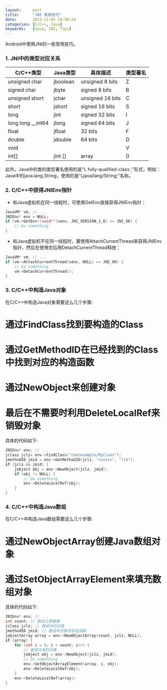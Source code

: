 ```yaml
---
layout:     post
title:      "JNI 常用技巧"
date:       2013-11-05 10:50:34
categories: [C/C++, Java]
keywords:   [Java, JNI, Tips]
---
```


Android中使用JNI的一些常用技巧。
<!--more-->

### 1. JNI中的类型对应关系

| C/C++类型          | Java类型 | 具体描述          | 类型署名 |
| ----------------- | -------- | ---------------- | ------- |
| unsigned char     | jboolean | unsigned 8 bits  | Z       |
| signed char       | jbyte    | signed 8 bits    | B       |
| unsigned short    | jchar    | unsigned 16 bits | C       |
| short             | jshort   | signed 16 bits   | S       |
| long              | jint     | signed 32 bits   | I       |
| long long __int64 | jlong    | signed 64 bits   | J       |
| float             | jfloat   | 32 bits          | F       |
| double            | jdouble  | 64 bits          | D       |
| void              |          |                  | V       |
| int[]             | jint []  | array            | [I      |

此外，Java中的类的类型署名使用的是"L fully-qualified-class ;"形式，例如：
Java中的java.lang.String，使用的是"Ljava/lang/String;"名称。

### 2. C/C++中获得JNIEnv指针

- 和Java虚拟机在同一线程时，可使用GetEnv直接获得JNIEnv指针：

```c
JavaVM* vm; // ...
JNIEnv* env = NULL;
if (vm->GetEnv((void**)&env, JNI_VERSION_1_6) == JNI_OK) {
	// Do something
}
```

- 和Java虚拟机不在同一线程时，要使用AttachCurrentThread来获得JNIEnv指针，然后在使用完后用DetachCurrentThread释放：

```c
JavaVM* vm; // ...
if (vm->AttachCurrentThread(&env, NULL) == JNI_OK) {
	// Do something
	vm->DetachCurrentThread();
}
```

### 3. C/C++中构造Java对象

在C/C++中构造Java对象需要这么几个步骤:

# 通过FindClass找到要构造的Class
# 通过GetMethodID在已经找到的Class中找到对应的构造函数
# 通过NewObject来创建对象
# 最后在不需要时利用DeleteLocalRef来销毁对象

具体的代码如下:

```c
JNIEnv* env; // ...
jclass jclz= env->FindClass("com/example/MyClass");
jmethodID jmid = env->GetMethodID(jclz, "<init>", "()V");
if (jclz && jmid) {
	jobject obj = env->NewObject(jclz, jmid);
	if (obj != NULL) {
		// Do something
		env->DeleteLocalRef(obj);
	}
}
```

### 4. C/C++中构造Java数组

在C/C++中构造Java数组需要这么几个步骤:

# 通过NewObjectArray创建Java数组对象
# 通过SetObjectArrayElement来填充数组对象

具体的代码如下:

```c
JNIEnv* env; // ...
int count; // 数组元素数量
jclass jclz; // 数组中的对象
jmethodID jmid; // 数组中对象的构造函数
jobjectArray array = env->NewObjectArray(count, jclz, NULL);
if (array) {
	for (int i = 0; i < count; i++) {
		// 数组元素的对象
		jobject obj = env->NewObject(jclz, jmid);
		// Do something
		env->SetObjectArrayElement(array, i, obj);
		env->DeleteLocalRef(obj);
	}
	env->DeleteLocalRef(array);
}
```
